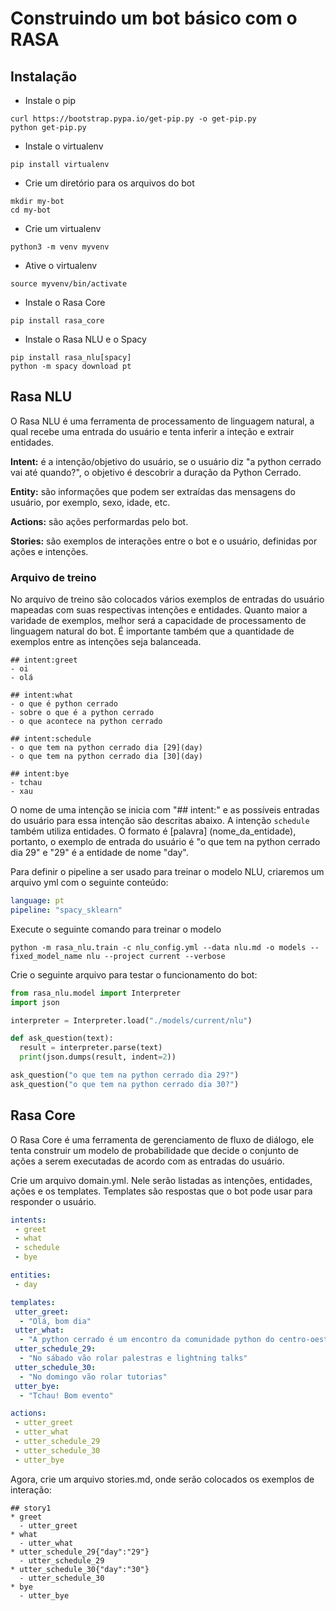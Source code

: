 # Construindo um bot básico com o RASA  

## Instalação

- Instale o pip
```
curl https://bootstrap.pypa.io/get-pip.py -o get-pip.py
python get-pip.py
```

- Instale o virtualenv
```
pip install virtualenv
```

- Crie um diretório para os arquivos do bot
```
mkdir my-bot
cd my-bot
```

- Crie um virtualenv
```
python3 -m venv myvenv
```

- Ative o virtualenv
```
source myvenv/bin/activate
```

- Instale o Rasa Core
```
pip install rasa_core
```

- Instale o Rasa NLU e o Spacy
```
pip install rasa_nlu[spacy]
python -m spacy download pt
```
## Rasa NLU

O Rasa NLU é uma ferramenta de processamento de linguagem natural, a qual recebe uma entrada do usuário e tenta inferir a inteção e extrair entidades.

**Intent:** é a intenção/objetivo do usuário, se o usuário diz "a python cerrado vai até quando?", o objetivo é descobrir a duração da Python Cerrado.

**Entity:** são informações que podem ser extraídas das mensagens do usuário, por exemplo, sexo, idade, etc.

**Actions:** são ações performardas pelo bot.

**Stories:** são exemplos de interações entre o bot e o usuário, definidas por ações e intenções.

### Arquivo de treino

No arquivo de treino são colocados vários exemplos de entradas do usuário mapeadas com suas respectivas intenções e entidades. Quanto maior a varidade de exemplos, melhor será a capacidade de processamento de linguagem natural do bot. É importante também que a quantidade de exemplos entre as intenções seja balanceada.

```
## intent:greet
- oi
- olá

## intent:what
- o que é python cerrado
- sobre o que é a python cerrado
- o que acontece na python cerrado

## intent:schedule
- o que tem na python cerrado dia [29](day)
- o que tem na python cerrado dia [30](day)

## intent:bye
- tchau
- xau
```

O nome de uma intenção se inicia com "## intent:" e as possíveis entradas do usuário para essa intenção são descritas abaixo. A intenção `schedule` também utiliza entidades. O formato é [palavra] (nome_da_entidade), portanto, o exemplo de entrada do usuário é "o que tem na python cerrado dia 29" e "29" é a entidade de nome "day".

Para definir o pipeline a ser usado para treinar o modelo NLU, criaremos um arquivo yml com o seguinte conteúdo:

```yml
language: pt
pipeline: "spacy_sklearn"
```

Execute o seguinte comando para treinar o modelo

```
python -m rasa_nlu.train -c nlu_config.yml --data nlu.md -o models --fixed_model_name nlu --project current --verbose
```

Crie o seguinte arquivo para testar o funcionamento do bot:


```python
from rasa_nlu.model import Interpreter
import json

interpreter = Interpreter.load("./models/current/nlu")

def ask_question(text):
  result = interpreter.parse(text)
  print(json.dumps(result, indent=2))

ask_question("o que tem na python cerrado dia 29?")
ask_question("o que tem na python cerrado dia 30?")
```

## Rasa Core

O Rasa Core é uma ferramenta de gerenciamento de fluxo de diálogo, ele tenta construir um modelo de probabilidade que decide o conjunto de ações a serem executadas de acordo com as entradas do usuário.

Crie um arquivo domain.yml. Nele serão listadas as intenções, entidades, ações e os templates. Templates são respostas que o bot pode usar para responder o usuário.

```yml
intents:
 - greet
 - what
 - schedule
 - bye

entities:
 - day

templates:
 utter_greet:
  - "Olá, bom dia"
 utter_what:
  - "A python cerrado é um encontro da comunidade python do centro-oeste"
 utter_schedule_29:
  - "No sábado vão rolar palestras e lightning talks"
 utter_schedule_30:
  - "No domingo vão rolar tutorias"
 utter_bye:
  - "Tchau! Bom evento"

actions:
 - utter_greet
 - utter_what
 - utter_schedule_29
 - utter_schedule_30
 - utter_bye
```

Agora, crie um arquivo stories.md, onde serão colocados os exemplos de interação:


```
## story1              
* greet              
  - utter_greet
* what
  - utter_what
* utter_schedule_29{"day":"29"}
  - utter_schedule_29
* utter_schedule_30{"day":"30"}
  - utter_schedule_30
* bye               
  - utter_bye
```
